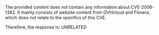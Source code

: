 The provided content does not contain any information about CVE-2006-1382. It mainly consists of website content from OVHcloud and Flexera, which does not relate to the specifics of this CVE.

Therefore, the response is: UNRELATED